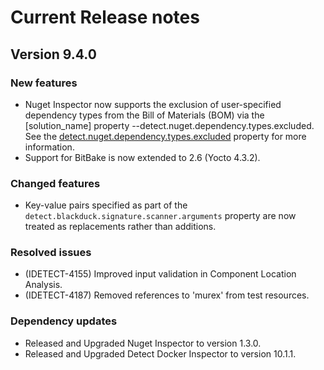 # Current Release notes

## Version 9.4.0

### New features

* Nuget Inspector now supports the exclusion of user-specified dependency types from the Bill of Materials (BOM) via the [solution_name] property --detect.nuget.dependency.types.excluded. See the [detect.nuget.dependency.types.excluded](properties/detectors/nuget.md#nuget-dependency-types-excluded) property for more information.
* Support for BitBake is now extended to 2.6 (Yocto 4.3.2).

### Changed features

* Key-value pairs specified as part of the `detect.blackduck.signature.scanner.arguments` property are now treated as replacements rather than additions.

### Resolved issues

* (IDETECT-4155) Improved input validation in Component Location Analysis.
* (IDETECT-4187) Removed references to 'murex' from test resources.

### Dependency updates

* Released and Upgraded Nuget Inspector to version 1.3.0.
* Released and Upgraded Detect Docker Inspector to version 10.1.1.
